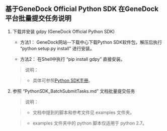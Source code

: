 ## 基于GeneDock Official Python SDK 在GeneDock平台批量提交任务说明

1. 下载并安装 gdpy (GeneDock Official Python SDK)

	- 方法1：
	GeneDock网站--下载中心下载Python SDK软件包，解压后执行 “python setup.py install” 进行安装。
	
	- 方法2：
	在Shell中执行 “pip install gdpy” 直接安装。
		
	> 说明：
	
	> - 具体可参照[Python SDK手册](https://www.genedock.com/static_docs/#012)。


2. 参照 “PythonSDK_BatchSubmitTasks.md” 文档批量提交任务
	> 说明：
	
	> - 文档中提到的脚本和参考文件见 examples 文件夹。
	
	> - examples 文件夹中的 python 脚本仅适用于 python 2.7。
